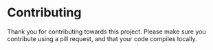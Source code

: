 # Contributing

Thank you for contributing towards this project. Please make sure you contribute using a pill request, and that your code compiles locally.